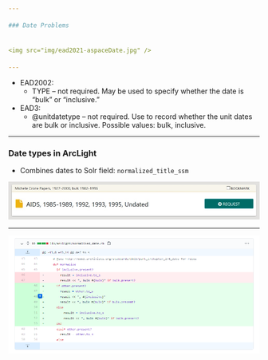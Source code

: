 ```yaml
---

### Date Problems


<img src="img/ead2021-aspaceDate.jpg" />

---
```


* EAD2002:
	* TYPE – not required. May be used to specify whether the date is “bulk” or “inclusive.”
* EAD3:
	* @unitdatetype – not required. Use to record whether the unit dates are bulk or inclusive. Possible values: bulk, inclusive.

---

### Date types in ArcLight

* Combines dates to Solr field: `normalized_title_ssm`

<img src="img/ead2021-arclightDate.jpg" />

---

<img src="img/ead2021-arclightDate2.jpg" />